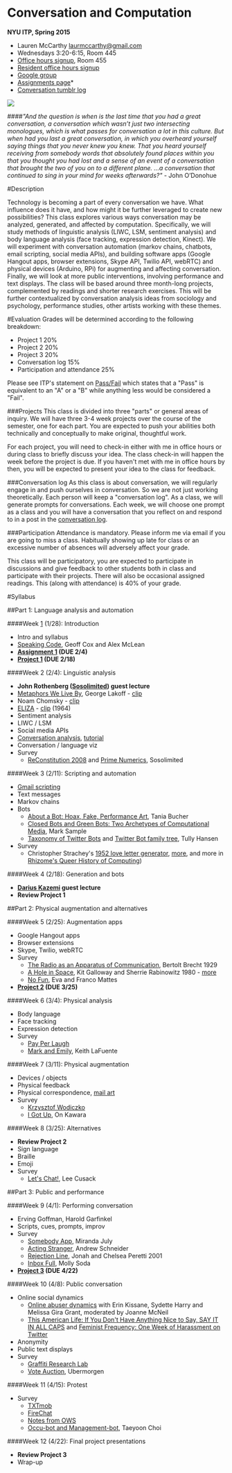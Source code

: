 Conversation and Computation
==============

**NYU ITP, Spring 2015**

* Lauren McCarthy [laurmccarthy@gmail.com](mailto:laurmccarthy@gmail.com)
* Wednesdays 3:20-6:15, Room 445
* [Office hours signup](http://bit.ly/1hECzFK), Room 455
* [Resident office hours signup](https://itp.nyu.edu/inwiki/)
* [Google group](https://groups.google.com/forum/#!forum/convo-comp)
* [Assignments page](https://github.com/lmccart/itp-convo-comp/wiki/Assignments)* 
* [Conversation tumblr log](http://convocomp.tumblr.com/)

![](http://payload.cargocollective.com/1/2/88505/1701748/talking_machine.jpg)

####_"And the question is when is the last time that you had a great conversation, a conversation which wasn’t just two intersecting monologues, which is what passes for conversation a lot in this culture. But when had you last a great conversation, in which you overheard yourself saying things that you never knew you knew. That you heard yourself receiving from somebody words that absolutely found places within you that you thought you had lost and a sense of an event of a conversation that brought the two of you on to a different plane. …a conversation that continued to sing in your mind for weeks afterwards?"_ - John O’Donohue

#Description

Technology is becoming a part of every conversation we have. What influence does it have, and how might it be further leveraged to create new possibilities? This class explores various ways conversation may be analyzed, generated, and affected by computation. Specifically, we will study methods of linguistic analysis (LIWC, LSM, sentiment analysis) and body language analysis (face tracking, expression detection, Kinect). We will experiment with conversation automation (markov chains, chatbots, email scripting, social media APIs), and building software apps (Google Hangout apps, browser extensions, Skype API, Twilio API, webRTC) and physical devices (Arduino, RPi) for augmenting and affecting conversation. Finally, we will look at more public interventions, involving performance and text displays. The class will be based around three month-long projects, complemented by readings and shorter research exercises. This will be further contextualized by conversation analysis ideas from sociology and psychology, performance studies, other artists working with these themes.

#Evaluation
Grades will be determined according to the following breakdown:
* Project 1 20%
* Project 2 20%
* Project 3 20%
* Conversation log 15%
* Participation and attendance 25%

Please see ITP's statement on [Pass/Fail](http://help.itp.nyu.edu/academic-policies/pass-fail) which states that a "Pass" is equivalent to an "A" or a "B" while anything less would be considered a "Fail".

###Projects
This class is divided into three "parts" or general areas of inquiry. We will have three 3-4 week projects over the course of the semester, one for each part. You are expected to push your abilities both technically and conceptually to make original, thoughtful work. 

For each project, you will need to check-in either with me in office hours or during class to briefly discuss your idea. The class check-in will happen the week before the project is due. If you haven't met with me in office hours by then, you will be expected to present your idea to the class for feedback.

###Conversation log
As this class is about conversation, we will regularly engage in and push ourselves in conversation. So we are not just working theoretically. Each person will keep a "conversation log". As a class, we will generate prompts for conversations. Each week, we will choose one prompt as a class and you will have a conversation that you reflect on and respond to in a post in the [conversation log](http://convocomp.tumblr.com/).

###Participation
Attendance is mandatory. Please inform me via email if you are going to miss a class. Habitually showing up late for class or an excessive number of absences will adversely affect your grade.

This class will be participatory, you are expected to participate in discussions and give feedback to other students both in class and participate with their projects. There will also be occasional assigned readings. This (along with attendance) is 40% of your grade.



#Syllabus

##Part 1: Language analysis and automation

####Week [1](https://www.youtube.com/watch?v=jB4xlYKAVCQ) (1/28): Introduction
* Intro and syllabus
* [Speaking Code](http://mitpress.mit.edu/books/speaking-code-0), Geoff Cox and Alex McLean
* __[Assignment 1](https://github.com/lmccart/itp-convo-comp/wiki/Assignments#assignment-1-due-24) (DUE 2/4)__
* __[Project 1](https://github.com/lmccart/itp-convo-comp/wiki/Assignments#project-1-due-218) (DUE 2/18)__


####Week 2 (2/4): Linguistic analysis
* **John Rothenberg ([Sosolimited](http://sosolimited.com)) guest lecture**
* [Metaphors We Live By](http://www.amazon.com/Metaphors-We-Live-George-Lakoff/dp/0226468011), George Lakoff - [clip](https://www.youtube.com/watch?v=vm0R1du1GqA&list=PL7W7QjZ8OBa9Oa5nFHKiGUSJY52rdmoj3&index=2)
* Noam Chomsky - [clip](https://www.youtube.com/watch?v=PBnahmmz1X4)
* [ELIZA](http://en.wikipedia.org/wiki/ELIZA) - [clip](https://www.youtube.com/watch?v=CJWOOTMt4ko) (1964)
* Sentiment analysis
* LIWC / LSM
* Social media APIs
* [Conversation analysis](http://en.wikipedia.org/wiki/Conversation_analysis), [tutorial](http://homepages.lboro.ac.uk/~ssca1/intro1.htm)
* Conversation / language viz
* Survey
  * [ReConstitution 2008](http://sosolimited.com/work/reconstitution-2008/) and [Prime Numerics](https://vimeo.com/11755205), Sosolimited 

####Week 3 (2/11): Scripting and automation
* [Gmail scripting](https://developers.google.com/apps-script/reference/gmail/)
* Text messages
* Markov chains
* Bots
  * [About a Bot: Hoax, Fake, Performance Art](http://journal.media-culture.org.au/index.php/mcjournal/article/viewArticle/814), Tania Bucher 
  * [Closed Bots and Green Bots: Two Archetypes of Computational Media](https://gist.github.com/tullyhansen/7621632), Mark Sample
  * [Taxonomy of Twitter Bots](https://gist.github.com/tullyhansen/7621632) and [Twitter Bot family tree](http://www.samplereality.com/wp-content/uploads/2014/06/hansen-bot-taxonomy.png), Tully Hansen
* Survey
  * Christopher Strachey's [1952 love letter generator](http://www.alpha60.de/art/love_letters/), [more](http://www.gingerbeardman.com/loveletter/), and more in [Rhizome's Queer History of Computing](http://rhizome.org/editorial/2013/apr/9/queer-history-computing-part-three/)) 

 
####Week 4 (2/18): Generation and bots
* **[Darius Kazemi](http://tinysubversions.com/) guest lecture**
* **Review Project 1**


##Part 2: Physical augmentation and alternatives


####Week 5 (2/25): Augmentation apps
* Google Hangout apps
* Browser extensions
* Skype, Twilio, webRTC
* Survey
  * [The Radio as an Apparatus of Communication](http://alltheartever.tumblr.com/post/108065923059/der-lindberghflug-the-lindbergh-flight-by), Bertolt Brecht 1929
  * [A Hole in Space](http://alltheartever.tumblr.com/post/103284895404/a-hole-in-space-kit-galloway-and-sherrie), Kit Galloway and Sherrie Rabinowitz 1980 - [more](http://www.medienkunstnetz.de/works/hole-in-space/)
  * [No Fun](http://0100101110101101.org/no-fun/), Eva and Franco Mattes
* __[Project 2](https://github.com/lmccart/itp-convo-comp/wiki/Assignments#project-2-due-325) (DUE 3/25)__

####Week 6 (3/4): Physical analysis
* Body language
* Face tracking
* Expression detection
* Survey
  * [Pay Per Laugh](https://www.youtube.com/watch?v=V0FowbxEe3w)
  * [Mark and Emily](http://keithlafuente.com/Mark-Emily), Keith LaFuente

####Week 7 (3/11): Physical augmentation 
* Devices / objects
* Physical feedback
* Physical correspondence, [mail art](http://en.wikipedia.org/wiki/Mail_art)
* Survey
  * [Krzysztof Wodiczko](http://www.pbs.org/art21/artists/krzysztof-wodiczko/)
  * [I Got Up](http://moca.org/pc/images/artworks/800px/kawara.jpg), On Kawara

####Week 8 (3/25): Alternatives
* **Review Project 2**
* Sign language
* Braille 
* Emoji
* Survey
  * [Let's Chat!](http://fathom.info/latest/8400), Lee Cusack

##Part 3: Public and performance

####Week 9 (4/1): Performing conversation
* Erving Goffman, Harold Garfinkel
* Scripts, cues, prompts, improv
* Survey
  * [Somebody App](http://somebodyapp.com/), Miranda July
  * [Acting Stranger](http://www.actingstranger.com/), Andrew Schneider
  * [Rejection Line](http://rejectionline.com/), Jonah and Chelsea Peretti 2001
  * [Inbox Full](https://www.youtube.com/watch?v=XdfIXkwvU1Y), Molly Soda
* __[Project 3](https://github.com/lmccart/itp-convo-comp/wiki/Assignments#project-3-due-422) (DUE 4/22)__

####Week 10 (4/8): Public conversation
* Online social dynamics
  * [Online abuser dynamics](https://soundcloud.com/eyebeamnyc/new-topics-in-social-computing-online-abuser-dynamics) with Erin Kissane, Sydette Harry and Melissa Gira Grant, moderated by Joanne McNeil
  * [This American Life: If You Don't Have Anything Nice to Say, SAY IT IN ALL CAPS](http://www.thisamericanlife.org/radio-archives/episode/545/if-you-dont-have-anything-nice-to-say-say-it-in-all-caps) and [Feminist Frequency: One Week of Harassment on Twitter](http://femfreq.tumblr.com/post/109319269825/one-week-of-harassment-on-twitter)
* Anonymity
* Public text displays
* Survey
  * [Graffiti Research Lab](http://www.graffitiresearchlab.com/blog/) 
  * [Vote Auction](http://www.vote-auction.net), Ubermorgen

####Week 11 (4/15): Protest
* Survey
  * [TXTmob](http://www.appliedautonomy.com/txtmob.html)
  * [FireChat](http://www.theverge.com/2014/10/16/6981127/firechat-messaging-app-accidental-protest-app-hong-kong) 
  * [Notes from OWS](https://nplusonemag.com/online-only/occupy/notes-from-an-occupation/)
  * [Occu-bot and Management-bot](http://taeyoonchoi.com/2011/12/occu-bot-and-financier-bot/), Taeyoon Choi

####Week 12 (4/22): Final project presentations
* **Review Project 3**
* Wrap-up

